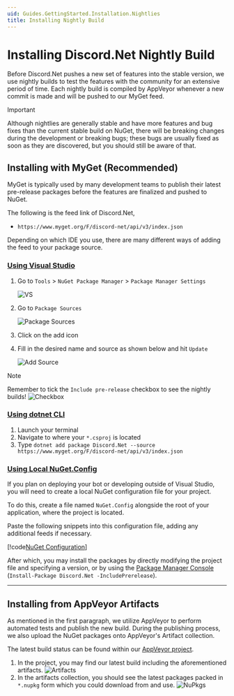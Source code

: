 ```yaml
---
uid: Guides.GettingStarted.Installation.Nightlies
title: Installing Nightly Build
---
```


# Installing Discord.Net Nightly Build

Before Discord.Net pushes a new set of features into the stable
version, we use nightly builds to test the features with the
community for an extensive period of time. Each nightly build is
compiled by AppVeyor whenever a new commit is made and will be pushed
to our MyGet feed.

> [!IMPORTANT]
> Although nightlies are generally stable and have more features
> and bug fixes than the current stable build on NuGet, there
> will be breaking changes during the development or
> breaking bugs; these bugs are usually fixed as soon as they
> are discovered, but you should still be aware of that.

## Installing with MyGet (Recommended)

MyGet is typically used by many development teams to publish their
latest pre-release packages before the features are finalized and
pushed to NuGet.

The following is the feed link of Discord.Net,

* `https://www.myget.org/F/discord-net/api/v3/index.json`

Depending on which IDE you use, there are many different ways of
adding the feed to your package source.

### [Using Visual Studio](#tab/vs)

1. Go to `Tools` > `NuGet Package Manager` > `Package Manager Settings`

    ![VS](images/nightlies-vs-step1.png)

2. Go to `Package Sources`

    ![Package Sources](images/nightlies-vs-step2.png)

3. Click on the add icon
4. Fill in the desired name and source as shown below and hit `Update`

    ![Add Source](images/nightlies-vs-step4.png)

> [!NOTE]
> Remember to tick the `Include pre-release` checkbox to see the
> nightly builds!
> ![Checkbox](images/nightlies-vs-note.png)

### [Using dotnet CLI](#tab/cli)

1. Launch your terminal
2. Navigate to where your `*.csproj` is located
3. Type `dotnet add package Discord.Net --source https://www.myget.org/F/discord-net/api/v3/index.json`

### [Using Local NuGet.Config](#tab/local-nuget-config)

If you plan on deploying your bot or developing outside of Visual
Studio, you will need to create a local NuGet configuration file for
your project.

To do this, create a file named `NuGet.Config` alongside the root of
your application, where the project is located.

Paste the following snippets into this configuration file, adding any
additional feeds if necessary.

[!code[NuGet Configuration](samples/nuget.config)]

After which, you may install the packages by directly modifying the
project file and specifying a version, or by using
the [Package Manager Console](https://docs.microsoft.com/en-us/nuget/tools/powershell-reference)
(`Install-Package Discord.Net -IncludePrerelease`).

***

## Installing from AppVeyor Artifacts

As mentioned in the first paragraph, we utilize AppVeyor to perform
automated tests and publish the new build. During the publishing
process, we also upload the NuGet packages onto
AppVeyor's Artifact collection.

The latest build status can be found within our [AppVeyor project].

[AppVeyor project]: https://ci.appveyor.com/project/rogueexception/discord-net

1. In the project, you may find our latest build including the
 aforementioned artifacts.
    ![Artifacts](images/appveyor-artifacts.png)
2. In the artifacts collection, you should see the latest packages
 packed in `*.nupkg` form which you could download from and use.
    ![NuPkgs](images/appveyor-nupkg.png)
